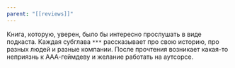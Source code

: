 ```yaml
---
parent: "[[reviews]]"
---
```

Книга, которую, уверен, было бы интересно прослушать в виде подкаста. Каждая субглава `***` рассказывает про свою историю, про разных людей и разные компании. После прочтения возникает какая-то неприязнь к ААА-геймдеву и желание работать на аутсорсе.